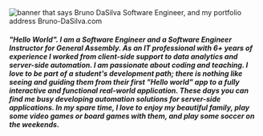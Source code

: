 <img src="https://res.cloudinary.com/duprwuo4j/image/upload/v1603383591/BrunoLinkedin_valryq.png" alt="banner that says Bruno DaSilva Software Engineer, and my portfolio address Bruno-DaSilva.com">


##### "Hello World". I am a Software Engineer and a Software Engineer Instructor for General Assembly. As an IT professional with 6+ years of experience I worked from client-side support to data analytics and server-side automation. I am passionate about coding and teaching. I love to be part of a student's development path; there is nothing like seeing and guiding them from their first "Hello world" app to a fully interactive and functional real-world application. These days you can find me busy developing automation solutions for server-side applications. In my spare time, I love to enjoy my beautiful family, play some video games or board games with them, and play some soccer on the weekends.
